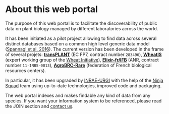 # About this web portal

The purpose of this web portal is to facilitate the discoverability of public data on plant biology managed by different laboratories across the world.

It has been initiated as a pilot project allowing to find data across several distinct databases based on a common high level generic data model ([Spannagl et al. 2016](https://www.ncbi.nlm.nih.gov/pubmed/27898761)).
The current version has been developed in the frame of several projets: [**transPLANT**](http://transplantdb.eu/) (EC FP7, contract number `283496`), [**WheatIS**](www.wheatis.org) (expert working group of the [Wheat Initiative](https://www.wheatinitiative.org/)), [**Elixir-fr/IFB**](https://www.france-bioinformatique.fr/en/elixir-fr) (ANR, contract number `11-INBS-0013`), [**AgroBRC-Rare**](https://www.agrobrc-rare.org) (federation of French biological resources centers).

In particular, it has been upgraded by [INRAE-URGI](http://urgi.versailles.inrae.fr/) with the help of the [Ninja Squad](https://ninja-squad.com/) team using up-to-date technologies, improved code and packaging.

The web portal indexes and makes findable any kind of data from any species.
If you want your information system to be referenced, please read the JOIN section and [contact us](mailto:urgi-contact@inrae.fr?subject=%5BData%20Discovery%5D).
